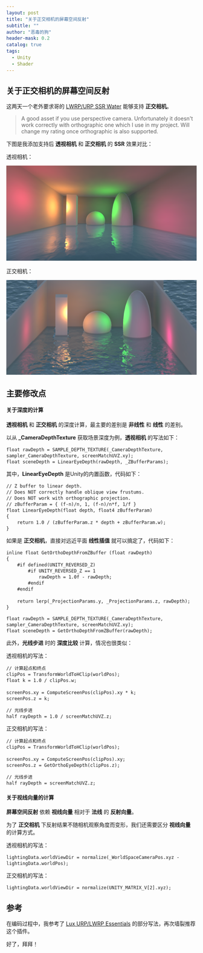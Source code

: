 ```yaml
---
layout: post
title: "关于正交相机的屏幕空间反射"
subtitle: ""
author: "恶毒的狗"
header-mask: 0.2
catalog: true
tags:
  - Unity
  - Shader
---
```


## 关于正交相机的屏幕空间反射

这两天一个老外要求哥的 [LWRP/URP SSR Water](https://assetstore.unity.com/packages/vfx/shaders/lwrp-urp-ssr-water-155402?aid=1101l85Tr) 能够支持 **正交相机**。

> A good asset if you use perspective camera. Unfortunately it doesn't work correctly with orthographic one which I use in my project. Will change my rating once orthographic is also supported. 

下图是我添加支持后 **透视相机** 和 **正交相机** 的 **SSR** 效果对比：

透视相机：

![](/img/ortho-ssr/screenshot1.png)

正交相机：

![](/img/ortho-ssr/screenshot2.png)

## 主要修改点

#### 关于深度的计算

**透视相机** 和 **正交相机** 的深度计算，最主要的差别是 **非线性** 和 **线性** 的差别。

以从 **_CameraDepthTexture** 获取场景深度为例，**透视相机** 的写法如下：

```
float rawDepth = SAMPLE_DEPTH_TEXTURE(_CameraDepthTexture, sampler_CameraDepthTexture, screenMatchUVZ.xy);
float sceneDepth = LinearEyeDepth(rawDepth, _ZBufferParams);
```

其中，**LinearEyeDepth** 是Unity的内置函数，代码如下：

```
// Z buffer to linear depth. 
// Does NOT correctly handle oblique view frustums.
// Does NOT work with orthographic projection.
// zBufferParam = { (f-n)/n, 1, (f-n)/n*f, 1/f }
float LinearEyeDepth(float depth, float4 zBufferParam)
{
    return 1.0 / (zBufferParam.z * depth + zBufferParam.w);
}
```

如果是 **正交相机**，直接对远近平面 **线性插值** 就可以搞定了，代码如下：

```
inline float GetOrthoDepthFromZBuffer (float rawDepth) 
{
    #if defined(UNITY_REVERSED_Z)
        #if UNITY_REVERSED_Z == 1
            rawDepth = 1.0f - rawDepth;
        #endif
    #endif

    return lerp(_ProjectionParams.y, _ProjectionParams.z, rawDepth);
}
```

```
float rawDepth = SAMPLE_DEPTH_TEXTURE(_CameraDepthTexture, sampler_CameraDepthTexture, screenMatchUVZ.xy);
float sceneDepth = GetOrthoDepthFromZBuffer(rawDepth);
```

此外，**光线步进** 时的 **深度比较** 计算，情况也很类似：

透视相机的写法：

```
// 计算起点和终点
clipPos = TransformWorldToHClip(worldPos);
float k = 1.0 / clipPos.w;

screenPos.xy = ComputeScreenPos(clipPos).xy * k;
screenPos.z = k;
```

```
// 光线步进
half rayDepth = 1.0 / screenMatchUVZ.z;
```

正交相机的写法：

```
// 计算起点和终点
clipPos = TransformWorldToHClip(worldPos);

screenPos.xy = ComputeScreenPos(clipPos).xy;
screenPos.z = GetOrthoEyeDepth(clipPos.z);
```

```
// 光线步进
half rayDepth = screenMatchUVZ.z;
```

#### 关于视线向量的计算

**屏幕空间反射** 依赖 **视线向量** 相对于 **法线** 的 **反射向量**。

为了 **正交相机** 下反射结果不随相机观察角度而变形，我们还需要区分 **视线向量** 的计算方式。

透视相机的写法：

```
lightingData.worldViewDir = normalize(_WorldSpaceCameraPos.xyz - lightingData.worldPos);
```

正交相机的写法：

```
lightingData.worldViewDir = normalize(UNITY_MATRIX_V[2].xyz);
```

## 参考

在编码过程中，我参考了 [Lux URP/LWRP Essentials](https://assetstore.unity.com/packages/vfx/shaders/lux-urp-lwrp-essentials-150355?aid=1101l85Tr) 的部分写法，再次墙裂推荐这个插件。

好了，拜拜！




































































































































































